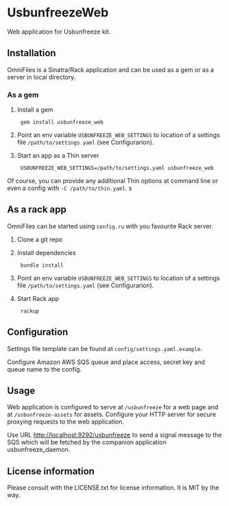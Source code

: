 # UsbunfreezeWeb

Web application for Usbunfreeze kit.

## Installation

OmniFiles is a Sinatra/Rack application and can be used as a gem or as a server in local directory.

### As a gem

1. Install a gem

        gem install usbunfreeze_web

2. Point an env variable `USBUNFREEZE_WEB_SETTINGS` to location of a settings file `/path/to/settings.yaml` (see Configurarion).

3. Start an app as a Thin server

        USBUNFREEZE_WEB_SETTINGS=/path/to/settings.yaml usbunfreeze_web
Of course, you can provide any additional Thin options at command line or even a config with `-C /path/to/thin.yaml`.
s
## As a rack app

OmniFiles can be started using `config.ru` with you favourite Rack server.

1. Clone a git repo

2. Install dependencies

        bundle install

3. Point an env variable `USBUNFREEZE_WEB_SETTINGS` to location of a settings file `/path/to/settings.yaml` (see Configurarion).

4. Start Rack app

        rackup

## Configuration

Settings file template can be found at `config/settings.yaml.example`.

Configure Amazon AWS SQS queue and place access, secret key and queue name to the config.

## Usage

Web application is configured to serve at `/usbunfreeze` for a web page and at `/usbunfreeze-assets` for assets.
Configure your HTTP server for secure proxying requests to the web application.

Use URL [http://localhost:9292/usbunfreeze](http://localhost:9292/usbunfreeze) to send a signal message to the SQS
which will be fetched by the companion application usbunfreeze_daemon.

## License information

Please consult with the LICENSE.txt for license information. It is MIT by the way.
